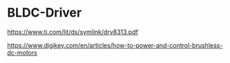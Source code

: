 # BLDC-Driver

https://www.ti.com/lit/ds/symlink/drv8313.pdf

https://www.digikey.com/en/articles/how-to-power-and-control-brushless-dc-motors

